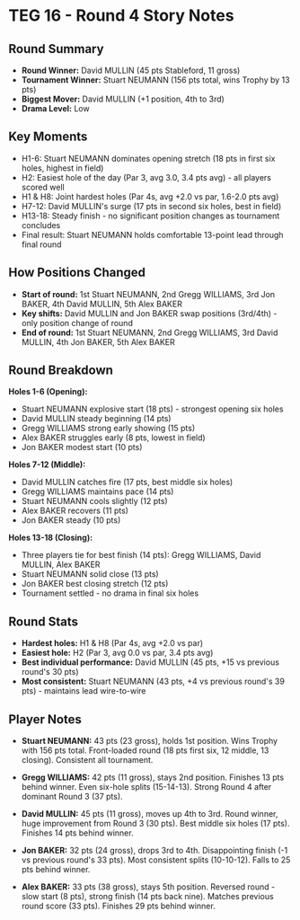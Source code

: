 # TEG 16 - Round 4 Story Notes

## Round Summary
- **Round Winner:** David MULLIN (45 pts Stableford, 11 gross)
- **Tournament Winner:** Stuart NEUMANN (156 pts total, wins Trophy by 13 pts)
- **Biggest Mover:** David MULLIN (+1 position, 4th to 3rd)
- **Drama Level:** Low

## Key Moments
- H1-6: Stuart NEUMANN dominates opening stretch (18 pts in first six holes, highest in field)
- H2: Easiest hole of the day (Par 3, avg 3.0, 3.4 pts avg) - all players scored well
- H1 & H8: Joint hardest holes (Par 4s, avg +2.0 vs par, 1.6-2.0 pts avg)
- H7-12: David MULLIN's surge (17 pts in second six holes, best in field)
- H13-18: Steady finish - no significant position changes as tournament concludes
- Final result: Stuart NEUMANN holds comfortable 13-point lead through final round

## How Positions Changed
- **Start of round:** 1st Stuart NEUMANN, 2nd Gregg WILLIAMS, 3rd Jon BAKER, 4th David MULLIN, 5th Alex BAKER
- **Key shifts:** David MULLIN and Jon BAKER swap positions (3rd/4th) - only position change of round
- **End of round:** 1st Stuart NEUMANN, 2nd Gregg WILLIAMS, 3rd David MULLIN, 4th Jon BAKER, 5th Alex BAKER

## Round Breakdown
**Holes 1-6 (Opening):**
- Stuart NEUMANN explosive start (18 pts) - strongest opening six holes
- David MULLIN steady beginning (14 pts)
- Gregg WILLIAMS strong early showing (15 pts)
- Alex BAKER struggles early (8 pts, lowest in field)
- Jon BAKER modest start (10 pts)

**Holes 7-12 (Middle):**
- David MULLIN catches fire (17 pts, best middle six holes)
- Gregg WILLIAMS maintains pace (14 pts)
- Stuart NEUMANN cools slightly (12 pts)
- Alex BAKER recovers (11 pts)
- Jon BAKER steady (10 pts)

**Holes 13-18 (Closing):**
- Three players tie for best finish (14 pts): Gregg WILLIAMS, David MULLIN, Alex BAKER
- Stuart NEUMANN solid close (13 pts)
- Jon BAKER best closing stretch (12 pts)
- Tournament settled - no drama in final six holes

## Round Stats
- **Hardest holes:** H1 & H8 (Par 4s, avg +2.0 vs par)
- **Easiest hole:** H2 (Par 3, avg 0.0 vs par, 3.4 pts avg)
- **Best individual performance:** David MULLIN (45 pts, +15 vs previous round's 30 pts)
- **Most consistent:** Stuart NEUMANN (43 pts, +4 vs previous round's 39 pts) - maintains lead wire-to-wire

## Player Notes
- **Stuart NEUMANN:** 43 pts (23 gross), holds 1st position. Wins Trophy with 156 pts total. Front-loaded round (18 pts first six, 12 middle, 13 closing). Consistent all tournament.

- **Gregg WILLIAMS:** 42 pts (11 gross), stays 2nd position. Finishes 13 pts behind winner. Even six-hole splits (15-14-13). Strong Round 4 after dominant Round 3 (37 pts).

- **David MULLIN:** 45 pts (11 gross), moves up 4th to 3rd. Round winner, huge improvement from Round 3 (30 pts). Best middle six holes (17 pts). Finishes 14 pts behind winner.

- **Jon BAKER:** 32 pts (24 gross), drops 3rd to 4th. Disappointing finish (-1 vs previous round's 33 pts). Most consistent splits (10-10-12). Falls to 25 pts behind winner.

- **Alex BAKER:** 33 pts (38 gross), stays 5th position. Reversed round - slow start (8 pts), strong finish (14 pts back nine). Matches previous round score (33 pts). Finishes 29 pts behind winner.


